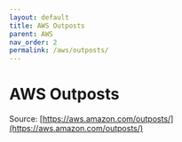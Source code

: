 ```yaml
---
layout: default
title: AWS Outposts
parent: AWS
nav_order: 2
permalink: /aws/outposts/
---
```


# AWS Outposts

Source: [https://aws.amazon.com/outposts/](https://aws.amazon.com/outposts/)